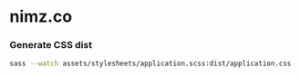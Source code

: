 # nimz.co

### Generate CSS dist

```sh
sass --watch assets/stylesheets/application.scss:dist/application.css
```
